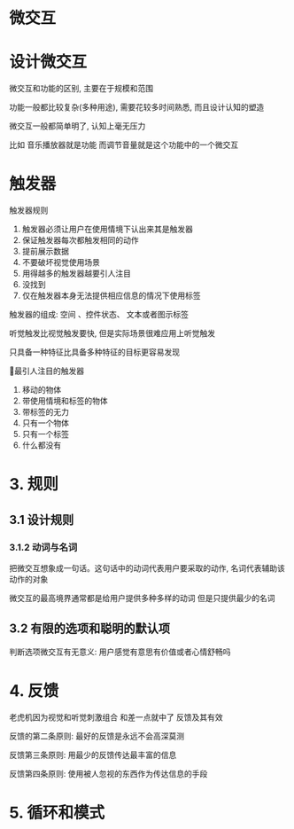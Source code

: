 # 微交互

# 设计微交互

微交互和功能的区别, 主要在于规模和范围

功能一般都比较复杂(多种用途), 需要花较多时间熟悉, 而且设计认知的塑造

微交互一般都简单明了, 认知上毫无压力

比如 音乐播放器就是功能 而调节音量就是这个功能中的一个微交互

# 触发器

触发器规则

1. 触发器必须让用户在使用情境下认出来其是触发器
2. 保证触发器每次都触发相同的动作
3. 提前展示数据
4. 不要破坏视觉使用场景
5. 用得越多的触发器越要引人注目
6. 没找到
7. 仅在触发器本身无法提供相应信息的情况下使用标签

触发器的组成: 空间 、控件状态、 文本或者图示标签

听觉触发比视觉触发要快, 但是实际场景很难应用上听觉触发

只具备一种特征比具备多种特征的目标更容易发现

最引人注目的触发器

1. 移动的物体
2. 带使用情境和标签的物体
3. 带标签的无力
4. 只有一个物体
5. 只有一个标签
6. 什么都没有

# 3. 规则

## 3.1 设计规则

### 3.1.2 动词与名词

把微交互想象成一句话。这句话中的动词代表用户要采取的动作, 名词代表辅助该动作的对象

微交互的最高境界通常都是给用户提供多种多样的动词 但是只提供最少的名词

## 3.2 有限的选项和聪明的默认项

判断选项微交互有无意义: 用户感觉有意思有价值或者心情舒畅吗

# 4. 反馈

老虎机因为视觉和听觉刺激组合 和差一点就中了 反馈及其有效

反馈的第二条原则: 最好的反馈是永远不会高深莫测

反馈第三条原则: 用最少的反馈传达最丰富的信息

反馈第四条原则: 使用被人忽视的东西作为传达信息的手段

# 5. 循环和模式


 